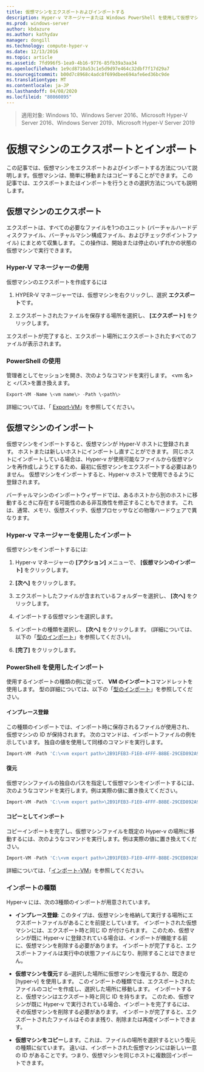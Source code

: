 ```yaml
---
title: 仮想マシンをエクスポートおよびインポートする
description: Hyper-v マネージャーまたは Windows PowerShell を使用して仮想マシンをエクスポートおよびインポートする方法について説明します。
ms.prod: windows-server
author: kbdazure
ms.author: kathydav
manager: dongill
ms.technology: compute-hyper-v
ms.date: 12/13/2016
ms.topic: article
ms.assetid: 7fd996f5-1ea9-4b16-9776-85fb39a3aa34
ms.openlocfilehash: 1e9cd8710a53c1e5d9d97e464c32dbf7f17d29a7
ms.sourcegitcommit: b00d7c8968c4adc8f699dbee694afe6ed36bc9de
ms.translationtype: MT
ms.contentlocale: ja-JP
ms.lasthandoff: 04/08/2020
ms.locfileid: "80860895"
---
```

>適用対象: Windows 10、Windows Server 2016、Microsoft Hyper-V Server 2016、Windows Server 2019、Microsoft Hyper-V Server 2019

# <a name="export-and-import-virtual-machines"></a>仮想マシンのエクスポートとインポート

この記事では、仮想マシンをエクスポートおよびインポートする方法について説明します。仮想マシンは、簡単に移動またはコピーすることができます。 この記事では、エクスポートまたはインポートを行うときの選択方法についても説明します。

## <a name="export-a-virtual-machine"></a>仮想マシンのエクスポート

エクスポートは、すべての必要なファイルを1つのユニット (バーチャルハードディスクファイル、バーチャルマシン構成ファイル、およびチェックポイントファイル) にまとめて収集します。 この操作は、開始または停止のいずれかの状態の仮想マシンで実行できます。

### <a name="using-hyper-v-manager"></a>Hyper-V マネージャーの使用

仮想マシンのエクスポートを作成するには

1. HYPER-V マネージャーでは、仮想マシンを右クリックし、選択 **エクスポート**です。

2. エクスポートされたファイルを保存する場所を選択し、 **[エクスポート]** をクリックします。

エクスポートが完了すると、エクスポート場所にエクスポートされたすべてのファイルが表示されます。

### <a name="using-powershell"></a>PowerShell の使用

管理者としてセッションを開き、次のようなコマンドを実行します。 \<vm 名\> と \<パス\>を置き換えます。

```powershell
Export-VM -Name \<vm name\> -Path \<path\>
```

詳細については、「 [Export-VM](https://docs.microsoft.com/powershell/module/hyper-v/export-vm)」を参照してください。

## <a name="import-a-virtual-machine"></a>仮想マシンのインポート 

仮想マシンをインポートすると、仮想マシンが Hyper-V ホストに登録されます。 ホストまたは新しいホストにインポートし直すことができます。 同じホストにインポートしている場合は、Hyper-v が使用可能なファイルから仮想マシンを再作成しようとするため、最初に仮想マシンをエクスポートする必要はありません。 仮想マシンをインポートすると、Hyper-v ホストで使用できるように登録されます。

バーチャルマシンのインポートウィザードでは、あるホストから別のホストに移動するときに存在する可能性のある非互換性を修正することもできます。 これは、通常、メモリ、仮想スイッチ、仮想プロセッサなどの物理ハードウェアで異なります。

### <a name="import-using-hyper-v-manager"></a>Hyper-v マネージャーを使用したインポート

仮想マシンをインポートするには:

1. Hyper-v マネージャーの **[アクション]** メニューで、 **[仮想マシンのインポート]** をクリックします。

2. **[次へ]** をクリックします。

3. エクスポートしたファイルが含まれているフォルダーを選択し、 **[次へ]** をクリックします。

4. インポートする仮想マシンを選択します。

5. インポートの種類を選択し、 **[次へ]** をクリックします。 (詳細については、以下の「[型のインポート](#import-types)」を参照してください)。

6. **[完了]** をクリックします。

### <a name="import-using-powershell"></a>PowerShell を使用したインポート

使用するインポートの種類の例に従って、 **VM のインポート**コマンドレットを使用します。 型の詳細については、以下の「[型のインポート](#import-types)」を参照してください。 

#### <a name="register-in-place"></a>インプレース登録

この種類のインポートでは、インポート時に保存されるファイルが使用され、仮想マシンの ID が保持されます。 次のコマンドは、インポートファイルの例を示しています。 独自の値を使用して同様のコマンドを実行します。

```powershell
Import-VM -Path 'C:\<vm export path>\2B91FEB3-F1E0-4FFF-B8BE-29CED892A95A.vmcx' 
```

#### <a name="restore"></a>復元

仮想マシンファイルの独自のパスを指定して仮想マシンをインポートするには、次のようなコマンドを実行します。例は実際の値に置き換えてください。

```powershell
Import-VM -Path 'C:\<vm export path>\2B91FEB3-F1E0-4FFF-B8BE-29CED892A95A.vmcx' -Copy -VhdDestinationPath 'D:\Virtual Machines\WIN10DOC' -VirtualMachinePath 'D:\Virtual Machines\WIN10DOC'
```

#### <a name="import-as-a-copy"></a>コピーとしてインポート

コピーインポートを完了し、仮想マシンファイルを既定の Hyper-v の場所に移動するには、次のようなコマンドを実行します。例は実際の値に置き換えてください。

``` PowerShell
Import-VM -Path 'C:\<vm export path>\2B91FEB3-F1E0-4FFF-B8BE-29CED892A95A.vmcx' -Copy -GenerateNewId
```

詳細については、「[インポート-VM](https://docs.microsoft.com/powershell/module/hyper-v/import-vm)」を参照してください。

### <a name="import-types"></a>インポートの種類

Hyper-v には、次の3種類のインポートが用意されています。

- **インプレース登録**: このタイプは、仮想マシンを格納して実行する場所にエクスポートファイルがあることを前提としています。 インポートされた仮想マシンには、エクスポート時と同じ ID が付けられます。 このため、仮想マシンが既に Hyper-v に登録されている場合は、インポートが機能する前に、仮想マシンを削除する必要があります。 インポートが完了すると、エクスポートファイルは実行中の状態ファイルになり、削除することはできません。

- **仮想マシンを復元**する–選択した場所に仮想マシンを復元するか、既定の [hyper-v] を使用します。 このインポートの種類では、エクスポートされたファイルのコピーを作成し、選択した場所に移動します。 インポートすると、仮想マシンはエクスポート時と同じ ID を持ちます。 このため、仮想マシンが既に Hyper-v で実行されている場合、インポートを完了するには、その仮想マシンを削除する必要があります。 インポートが完了すると、エクスポートされたファイルはそのまま残り、削除または再度インポートできます。

- **仮想マシンをコピー**します。これは、ファイルの場所を選択するという復元の種類に似ています。 違いは、インポートされた仮想マシンには新しい一意の ID があることです。つまり、仮想マシンを同じホストに複数回インポートできます。

